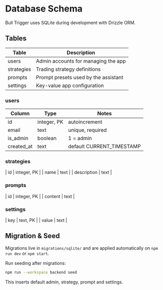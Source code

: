 # Database Schema

Bull Trigger uses SQLite during development with Drizzle ORM.

## Tables

| Table | Description |
|-------|-------------|
| users | Admin accounts for managing the app |
| strategies | Trading strategy definitions |
| prompts | Prompt presets used by the assistant |
| settings | Key-value app configuration |

### users
| Column | Type | Notes |
|--------|------|-------|
| id | integer, PK | autoincrement |
| email | text | unique, required |
| is_admin | boolean | 1 = admin |
| created_at | text | default CURRENT_TIMESTAMP |

### strategies
| id | integer, PK |
| name | text |
| description | text |

### prompts
| id | integer, PK |
| content | text |

### settings
| key | text, PK |
| value | text |

## Migration & Seed

Migrations live in `migrations/sqlite/` and are applied automatically on `npm run dev` or `npm start`.

Run seeding after migrations:

```bash
npm run --workspace backend seed
```

This inserts default admin, strategy, prompt and settings. 